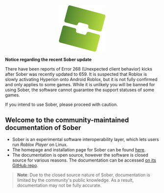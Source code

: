 <p align="center">
  <img style="max-width: 30%" src="../../sober.svg">
</p>

<div class="warning">

  **Notice regarding the recent Sober update**
  
  There have been reports of Error 268 (Unexpected client behavior) kicks after Sober was recently updated to 659. It is suspected that Roblox is slowly activating Hyperion onto Android Roblox, but it is not fully confirmed and only applies to some games. While it is unlikely you will be banned for using Sober, the software cannot guarantee the support statuses of some games.

  If you intend to use Sober, please proceed with caution. 

</div>

## Welcome to the community-maintained documentation of Sober

- Sober is an experimental software interoperability layer, which lets users run *Roblox Player* on Linux.
- The homepage and installation page for Sober can be found [here](https://sober.vinegarhq.org/).
- The documentation is open source, however the software is closed source for various reasons. The documentation can be accessed [on its GitHub repo](https://github.com/vinegarhq/vinegarhq.github.io).
> **Note**: Due to the closed source nature of Sober, documentation is limited by the community's public knowledge. As a result, documentation may not be fully accurate.